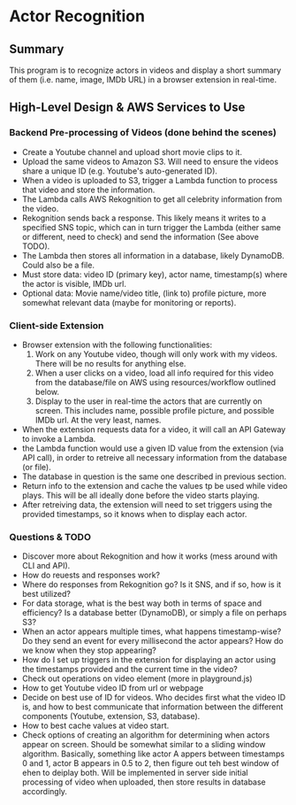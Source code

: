# Actor Recognition

## Summary
This program is to recognize actors in videos and display a short summary of them (i.e. name, image, IMDb URL) in a browser extension in real-time.

## High-Level Design & AWS Services to Use

### Backend Pre-processing of Videos (done behind the scenes)
- Create a Youtube channel and upload short movie clips to it.
- Upload the same videos to Amazon S3. Will need to ensure the videos share a unique ID (e.g. Youtube's auto-generated ID).
- When a video is uploaded to S3, trigger a Lambda function to process that video and store the information.
- The Lambda calls AWS Rekognition to get all celebrity information from the video. 
- Rekognition sends back a response. This likely means it writes to a specified SNS topic, which can in turn trigger the Lambda (either same or different, need to check) and send the information (See above TODO).
- The Lambda then stores all information in a database, likely DynamoDB. Could also be a file.
- Must store data: video ID (primary key), actor name, timestamp(s) where the actor is visible, IMDb url.
- Optional data: Movie name/video title, (link to) profile picture, more somewhat relevant data (maybe for monitoring or reports).

### Client-side Extension
- Browser extension with the following functionalities:
    1. Work on any Youtube video, though will only work with my videos. There will be no results for anything else.
    2. When a user clicks on a video, load all info required for this video from the database/file on AWS using resources/workflow outlined below.
    3. Display to the user in real-time the actors that are currently on screen. This includes name, possible profile picture, and possible IMDb url. At the very least, names.
- When the extension requests data for a video, it will call an API Gateway to invoke a Lambda.
- the Lambda function would use a given ID value from the extension (via API call), in order to retreive all necessary information from the database (or file).
- The database in question is the same one described in previous section.
- Return info to the extension and cache the values tp be used while video plays. This will be all ideally done before the video starts playing.
- After retreiving data, the extension will need to set triggers using the provided timestamps, so it knows when to display each actor.

### Questions & TODO
- Discover more about Rekognition and how it works (mess around with CLI and API).
- How do reuests and responses work?
- Where do responses from Rekognition go? Is it SNS, and if so, how is it best utilized?
- For data storage, what is the best way both in terms of space and efficiency? Is a database better (DynamoDB), or simply a file on perhaps S3?
- When an actor appears multiple times, what happens timestamp-wise? Do they send an event for every millisecond the actor appears? How do we know when they stop appearing?
- How do I set up triggers in the extension for displaying an actor using the timestamps provided and the current time in the video?
- Check out operations on video element (more in playground.js)
- How to get Youtube video ID from url or webpage
- Decide on best use of ID for videos. Who decides first what the video ID is, and how to best communicate that information between the different components (Youtube, extension, S3, database).
- How to best cache values at video start.
- Check options of creating an algorithm for determining when actors appear on screen. Should be somewhat similar to a sliding window algorithm. Basically, something like actor A appers between timestamps 0 and 1, actor B appears in 0.5 to 2, then figure out teh best window of ehen to deiplay both. Will be implemented in server side initial processing of video when uploaded, then store results in database accordingly.